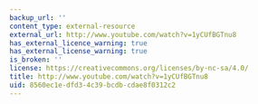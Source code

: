 ```yaml
---
backup_url: ''
content_type: external-resource
external_url: http://www.youtube.com/watch?v=1yCUfBGTnu8
has_external_licence_warning: true
has_external_license_warning: true
is_broken: ''
license: https://creativecommons.org/licenses/by-nc-sa/4.0/
title: http://www.youtube.com/watch?v=1yCUfBGTnu8
uid: 8560ec1e-dfd3-4c39-bcdb-cdae8f0312c2
---
```

